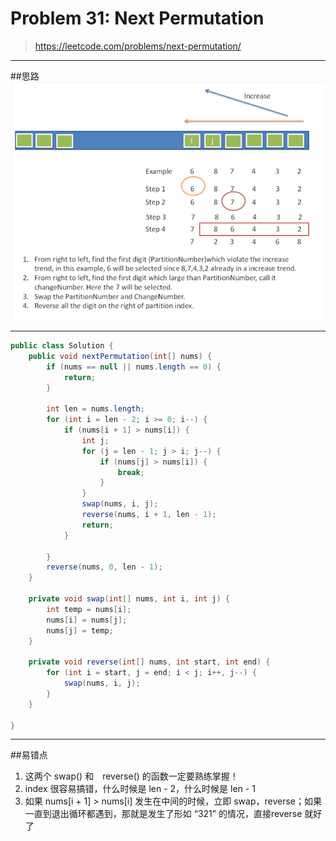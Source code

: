 # Problem 31: Next Permutation


> https://leetcode.com/problems/next-permutation/

-------------
##思路
![](nextPermutation.png)

------------
```java
public class Solution {
    public void nextPermutation(int[] nums) {
        if (nums == null || nums.length == 0) {
            return;
        }
        
        int len = nums.length;
        for (int i = len - 2; i >= 0; i--) {
            if (nums[i + 1] > nums[i]) {
                int j;
                for (j = len - 1; j > i; j--) {
                    if (nums[j] > nums[i]) {
                        break;
                    }
                }
                swap(nums, i, j);
                reverse(nums, i + 1, len - 1);
                return;
            }
            
        }
        reverse(nums, 0, len - 1);
    }
    
    private void swap(int[] nums, int i, int j) {
        int temp = nums[i];
        nums[i] = nums[j];
        nums[j] = temp;
    }
    
    private void reverse(int[] nums, int start, int end) {
        for (int i = start, j = end; i < j; i++, j--) {
            swap(nums, i, j);
        }
    }
        
}
```
-----
##易错点

1. 这两个 swap() 和　reverse() 的函数一定要熟练掌握！
2. index 很容易搞错，什么时候是 len - 2，什么时候是 len - 1
3. 如果 nums[i + 1] > nums[i] 发生在中间的时候，立即 swap，reverse；如果一直到退出循环都遇到，那就是发生了形如 “321” 的情况，直接reverse 就好了





















